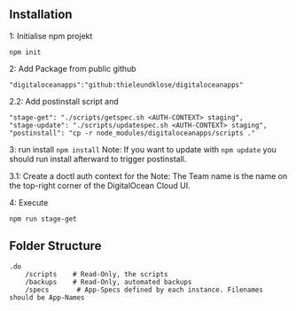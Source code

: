 ## Installation

1: Initialise npm projekt
````
npm init
````
2: Add Package from public github 
````
"digitaloceanapps":"github:thieleundklose/digitaloceanapps"
````
2.2: Add postinstall script and
````
"stage-get": "./scripts/getspec.sh <AUTH-CONTEXT> staging",
"stage-update": "./scripts/updatespec.sh <AUTH-CONTEXT> staging",
"postinstall": "cp -r node_modules/digitaloceanapps/scripts ."
````

3: run install
``npm install``
Note: If you want to update with ``npm update`` you should run install afterward to trigger postinstall.

3.1: Create a doctl auth context for the <DO-Team-Name>
Note: The Team name is the name on the top-right corner of the DigitalOcean Cloud UI.


4: Execute
````
npm run stage-get
````

## Folder Structure
````
.do
    /scripts    # Read-Only, the scripts
    /backups    # Read-Only, automated backups
    /specs       # App-Specs defined by each instance. Filenames should be App-Names
````

